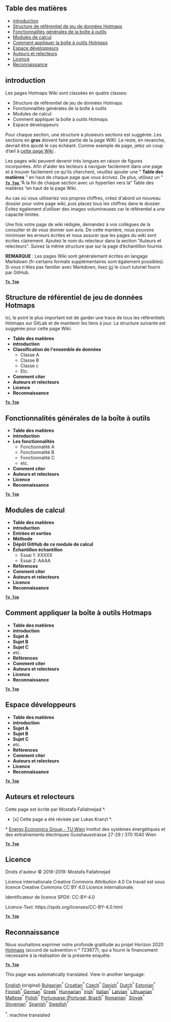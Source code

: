 <h2> Table des matières </h2><ul><li> <a href="#Introduction">introduction</a> </li><li> <a href="#Hotmaps-data-set-repository-structure">Structure de référentiel de jeu de données Hotmaps</a> </li><li> <a href="#General-functionalities-of-the-toolbox">Fonctionnalités générales de la boîte à outils</a> </li><li> <a href="#Calculation-modules">Modules de calcul</a> </li><li> <a href="#How-to-apply-the-Hotmaps-toolbox">Comment appliquer la boîte à outils Hotmaps</a> </li><li> <a href="#Developers-area">Espace développeurs</a> </li><li> <a href="#authors-and-reviewers">Auteurs et relecteurs</a> </li><li> <a href="#license">Licence</a> </li><li> <a href="#acknowledgement">Reconnaissance</a> </li></ul><h2> introduction </h2><p> Les pages Hotmaps Wiki sont classées en quatre classes: </p><ul><li> Structure de référentiel de jeu de données Hotmaps </li><li> Fonctionnalités générales de la boîte à outils </li><li> Modules de calcul </li><li> Comment appliquer la boîte à outils Hotmaps </li><li> Espace développeurs </li></ul><p> Pour chaque section, une structure à plusieurs sections est suggérée. Les sections en <strong>gras</strong> doivent faire partie de la page WIKI. Le reste, en revanche, devrait être ajouté le cas échéant. Comme exemple de page, jetez un coup d’œil à <a href="https://github.com/HotMaps/hotmaps_wiki/wiki/CM-District-heating-potential-user-defined-thresholds">cette page Wiki</a> . </p><p> Les pages wiki peuvent devenir très longues en raison de figures incorporées. Afin d&#39;aider les lecteurs à naviguer facilement dans une page et à trouver facilement ce qu&#39;ils cherchent, veuillez ajouter une &quot; <strong>Table des matières</strong> &quot; en haut de chaque page que vous écrivez. De plus, utilisez un “ <ins> <code><strong><a href="#table-of-contents">To Top</a></strong></code> </ins> ”À la fin de chaque section avec un hyperlien vers la“ Table des matières ”en haut de la page Wiki. </p><p> Au cas où vous utiliseriez vos propres chiffres, créez d&#39;abord un nouveau dossier pour votre page wiki, puis placez tous les chiffres dans le dossier. Évitez également d’utiliser des images volumineuses car le référentiel a une capacité limitée. </p><p> Une fois votre page de wiki rédigée, demandez à vos collègues de la consulter et de vous donner son avis. De cette manière, nous pouvons minimiser les erreurs écrites et nous assurer que les pages du wiki sont écrites clairement. Ajoutez le nom du relecteur dans la section &quot;Auteurs et relecteurs&quot;. Suivez la même structure que sur la page d’échantillon fournie. </p><p> <strong>REMARQUE</strong> : Les pages Wiki sont généralement écrites en langage Markdown (fr-certains formats supplémentaires sont également possibles). Si vous n&#39;êtes pas familier avec Markdown, lisez <a href="https://guides.github.com/features/mastering-markdown/">ici</a> le court tutoriel fourni par GitHub. </p><p><ins> <code><strong><a href="#table-of-contents">To Top</a></strong></code> </ins> </p><h2> Structure de référentiel de jeu de données Hotmaps </h2><p> Ici, le point le plus important est de garder une trace de tous les référentiels Hotmaps sur GitLab et de maintenir les liens à jour. La structure suivante est suggérée pour cette page Wiki: </p><ul><li> <strong>Table des matières</strong> </li><li> <strong>introduction</strong> </li><li> <strong>Classification de l&#39;ensemble de données</strong> <ul><li> Classe A </li><li> Classe B </li><li> Classe c </li><li> Etc. </li></ul></li><li> <strong>Comment citer</strong> </li><li> <strong>Auteurs et relecteurs</strong> </li><li> <strong>Licence</strong> </li><li> <strong>Reconnaissance</strong> </li></ul><p><ins> <code><strong><a href="#table-of-contents">To Top</a></strong></code> </ins> </p><h2> Fonctionnalités générales de la boîte à outils </h2><ul><li> <strong>Table des matières</strong> </li><li> <strong>introduction</strong> </li><li> <strong>Les fonctionnalités</strong> <ul><li> Fonctionnalité A </li><li> Fonctionnalité B </li><li> Fonctionnalité C </li><li> etc. </li></ul></li><li> <strong>Comment citer</strong> </li><li> <strong>Auteurs et relecteurs</strong> </li><li> <strong>Licence</strong> </li><li> <strong>Reconnaissance</strong> </li></ul><p><ins> <code><strong><a href="#table-of-contents">To Top</a></strong></code> </ins> </p><h2> Modules de calcul </h2><ul><li> <strong>Table des matières</strong> </li><li> <strong>introduction</strong> </li><li> <strong>Entrées et sorties</strong> </li><li> <strong>Méthode</strong> </li><li> <strong>Dépôt GitHub de ce module de calcul</strong> </li><li> <strong>Échantillon échantillon</strong> <ul><li> Essai 1: XXXXX </li><li> Essai 2: AAAA </li></ul></li><li> <strong>Références</strong> </li><li> <strong>Comment citer</strong> </li><li> <strong>Auteurs et relecteurs</strong> </li><li> <strong>Licence</strong> </li><li> <strong>Reconnaissance</strong> </li></ul><p><ins> <code><strong><a href="#table-of-contents">To Top</a></strong></code> </ins> </p><h2> Comment appliquer la boîte à outils Hotmaps </h2><ul><li> <strong>Table des matières</strong> </li><li> <strong>introduction</strong> </li><li> <strong>Sujet A</strong> </li><li> <strong>Sujet B</strong> </li><li> <strong>Sujet C</strong> </li><li> etc. </li><li> <strong>Références</strong> </li><li> <strong>Comment citer</strong> </li><li> <strong>Auteurs et relecteurs</strong> </li><li> <strong>Licence</strong> </li><li> <strong>Reconnaissance</strong> </li></ul><p><ins> <code><strong><a href="#table-of-contents">To Top</a></strong></code> </ins> </p><h2> Espace développeurs </h2><ul><li> <strong>Table des matières</strong> </li><li> <strong>introduction</strong> </li><li> <strong>Sujet A</strong> </li><li> <strong>Sujet B</strong> </li><li> <strong>Sujet C</strong> </li><li> etc. </li><li> <strong>Références</strong> </li><li> <strong>Comment citer</strong> </li><li> <strong>Auteurs et relecteurs</strong> </li><li> <strong>Licence</strong> </li><li> <strong>Reconnaissance</strong> </li></ul><p><ins> <code><strong><a href="#table-of-contents">To Top</a></strong></code> </ins> </p><h2> Auteurs et relecteurs </h2><p> Cette page est écrite par Mostafa Fallahnejad *. </p><ul><li> [x] Cette page a été révisée par Lukas Kranzl *. </li></ul><p> * <a href="https://eeg.tuwien.ac.at/">Energy Economics Group - TU Wien</a> Institut des systèmes énergétiques et des entraînements électriques Gusshausstrasse 27-29 / 370 1040 Wien </p><p><ins> <code><strong><a href="#table-of-contents">To Top</a></strong></code> </ins> </p><h2> Licence </h2><p> Droits d&#39;auteur © 2016-2019: Mostafa Fallahnejad </p><p> Licence internationale Creative Commons Attribution 4.0 Ce travail est sous licence Creative Commons CC BY 4.0 Licence internationale. </p><p> Identificateur de licence SPDX: CC-BY-4.0 </p><p> Licence-Text: https://spdx.org/licenses/CC-BY-4.0.html </p><p><ins> <code><strong><a href="#table-of-contents">To Top</a></strong></code> </ins> </p><h2> Reconnaissance </h2><p> Nous souhaitons exprimer notre profonde gratitude au projet Horizon 2020 <a href="https://www.hotmaps-project.eu">Hotmaps</a> (accord de subvention n ° 723677), qui a fourni le financement nécessaire à la réalisation de la présente enquête. </p><p><ins> <code><strong><a href="#table-of-contents">To Top</a></strong></code> </ins> </p>

This page was automatically translated. View in another language:

[English](en-Guidelines-for-writing-a-Hotmaps-Wiki-page) (original) [Bulgarian](bg-Guidelines-for-writing-a-Hotmaps-Wiki-page)<sup>\*</sup> [Croatian](hr-Guidelines-for-writing-a-Hotmaps-Wiki-page)<sup>\*</sup> [Czech](cs-Guidelines-for-writing-a-Hotmaps-Wiki-page)<sup>\*</sup> [Danish](da-Guidelines-for-writing-a-Hotmaps-Wiki-page)<sup>\*</sup> [Dutch](nl-Guidelines-for-writing-a-Hotmaps-Wiki-page)<sup>\*</sup> [Estonian](et-Guidelines-for-writing-a-Hotmaps-Wiki-page)<sup>\*</sup> [Finnish](fi-Guidelines-for-writing-a-Hotmaps-Wiki-page)<sup>\*</sup>  [German](de-Guidelines-for-writing-a-Hotmaps-Wiki-page)<sup>\*</sup> [Greek](el-Guidelines-for-writing-a-Hotmaps-Wiki-page)<sup>\*</sup> [Hungarian](hu-Guidelines-for-writing-a-Hotmaps-Wiki-page)<sup>\*</sup> [Irish](ga-Guidelines-for-writing-a-Hotmaps-Wiki-page)<sup>\*</sup> [Italian](it-Guidelines-for-writing-a-Hotmaps-Wiki-page)<sup>\*</sup> [Latvian](lv-Guidelines-for-writing-a-Hotmaps-Wiki-page)<sup>\*</sup> [Lithuanian](lt-Guidelines-for-writing-a-Hotmaps-Wiki-page)<sup>\*</sup> [Maltese](mt-Guidelines-for-writing-a-Hotmaps-Wiki-page)<sup>\*</sup> [Polish](pl-Guidelines-for-writing-a-Hotmaps-Wiki-page)<sup>\*</sup> [Portuguese (Portugal, Brazil)](pt-Guidelines-for-writing-a-Hotmaps-Wiki-page)<sup>\*</sup> [Romanian](ro-Guidelines-for-writing-a-Hotmaps-Wiki-page)<sup>\*</sup> [Slovak](sk-Guidelines-for-writing-a-Hotmaps-Wiki-page)<sup>\*</sup> [Slovenian](sl-Guidelines-for-writing-a-Hotmaps-Wiki-page)<sup>\*</sup> [Spanish](es-Guidelines-for-writing-a-Hotmaps-Wiki-page)<sup>\*</sup> [Swedish](sv-Guidelines-for-writing-a-Hotmaps-Wiki-page)<sup>\*</sup> 

<sup>\*</sup>: machine translated
